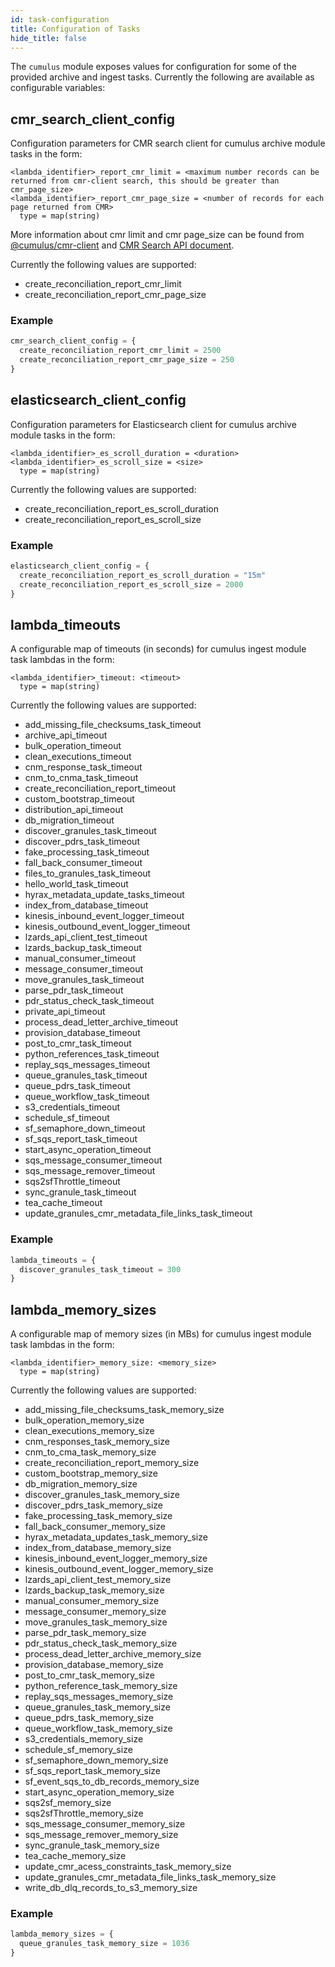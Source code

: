 ```yaml
---
id: task-configuration
title: Configuration of Tasks
hide_title: false
---
```


The `cumulus` module exposes values for configuration for some of the provided archive and ingest tasks.   Currently the following are available as configurable variables:

## cmr_search_client_config

Configuration parameters for CMR search client for cumulus archive module tasks in the form:

```hcl
<lambda_identifier>_report_cmr_limit = <maximum number records can be returned from cmr-client search, this should be greater than cmr_page_size>
<lambda_identifier>_report_cmr_page_size = <number of records for each page returned from CMR>
  type = map(string)
```

More information about cmr limit and cmr page_size can be found from [@cumulus/cmr-client](https://github.com/nasa/cumulus/blob/master/packages/cmr-client/src/searchConcept.ts) and [CMR Search API document](https://cmr.earthdata.nasa.gov/search/site/docs/search/api.html#query-parameters).

Currently the following values are supported:

- create_reconciliation_report_cmr_limit
- create_reconciliation_report_cmr_page_size

### Example

```tf
cmr_search_client_config = {
  create_reconciliation_report_cmr_limit = 2500
  create_reconciliation_report_cmr_page_size = 250
}
```

## elasticsearch_client_config

Configuration parameters for Elasticsearch client for cumulus archive module tasks in the form:

```hcl
<lambda_identifier>_es_scroll_duration = <duration>
<lambda_identifier>_es_scroll_size = <size>
  type = map(string)
```

Currently the following values are supported:

- create_reconciliation_report_es_scroll_duration
- create_reconciliation_report_es_scroll_size

### Example

```tf
elasticsearch_client_config = {
  create_reconciliation_report_es_scroll_duration = "15m"
  create_reconciliation_report_es_scroll_size = 2000
}
```

## lambda_timeouts

A configurable map of timeouts (in seconds) for cumulus ingest module task lambdas in the form:

```hcl
<lambda_identifier>_timeout: <timeout>
  type = map(string)
```

Currently the following values are supported:

- add_missing_file_checksums_task_timeout
- archive_api_timeout
- bulk_operation_timeout
- clean_executions_timeout
- cnm_response_task_timeout
- cnm_to_cnma_task_timeout
- create_reconciliation_report_timeout
- custom_bootstrap_timeout
- distribution_api_timeout
- db_migration_timeout
- discover_granules_task_timeout
- discover_pdrs_task_timeout
- fake_processing_task_timeout
- fall_back_consumer_timeout
- files_to_granules_task_timeout
- hello_world_task_timeout
- hyrax_metadata_update_tasks_timeout
- index_from_database_timeout
- kinesis_inbound_event_logger_timeout
- kinesis_outbound_event_logger_timeout
- lzards_api_client_test_timeout
- lzards_backup_task_timeout
- manual_consumer_timeout
- message_consumer_timeout
- move_granules_task_timeout
- parse_pdr_task_timeout
- pdr_status_check_task_timeout
- private_api_timeout
- process_dead_letter_archive_timeout
- provision_database_timeout
- post_to_cmr_task_timeout
- python_references_task_timeout
- replay_sqs_messages_timeout
- queue_granules_task_timeout
- queue_pdrs_task_timeout
- queue_workflow_task_timeout
- s3_credentials_timeout
- schedule_sf_timeout
- sf_semaphore_down_timeout
- sf_sqs_report_task_timeout
- start_async_operation_timeout
- sqs_message_consumer_timeout
- sqs_message_remover_timeout
- sqs2sfThrottle_timeout
- sync_granule_task_timeout
- tea_cache_timeout
- update_granules_cmr_metadata_file_links_task_timeout

### Example

```tf
lambda_timeouts = {
  discover_granules_task_timeout = 300
}
```

## lambda_memory_sizes

A configurable map of memory sizes (in MBs) for cumulus ingest module task lambdas in the form:

```hcl
<lambda_identifier>_memory_size: <memory_size>
  type = map(string)
```

Currently the following values are supported:

- add_missing_file_checksums_task_memory_size
- bulk_operation_memory_size
- clean_executions_memory_size
- cnm_responses_task_memory_size
- cnm_to_cma_task_memory_size
- create_reconciliation_report_memory_size
- custom_bootstrap_memory_size
- db_migration_memory_size
- discover_granules_task_memory_size
- discover_pdrs_task_memory_size
- fake_processing_task_memory_size
- fall_back_consumer_memory_size
- hyrax_metadata_updates_task_memory_size
- index_from_database_memory_size
- kinesis_inbound_event_logger_memory_size
- kinesis_outbound_event_logger_memory_size
- lzards_api_client_test_memory_size
- lzards_backup_task_memory_size
- manual_consumer_memory_size
- message_consumer_memory_size
- move_granules_task_memory_size
- parse_pdr_task_memory_size
- pdr_status_check_task_memory_size
- process_dead_letter_archive_memory_size
- provision_database_memory_size
- post_to_cmr_task_memory_size
- python_reference_task_memory_size
- replay_sqs_messages_memory_size
- queue_granules_task_memory_size
- queue_pdrs_task_memory_size
- queue_workflow_task_memory_size
- s3_credentials_memory_size
- schedule_sf_memory_size
- sf_semaphore_down_memory_size
- sf_sqs_report_task_memory_size
- sf_event_sqs_to_db_records_memory_size
- start_async_operation_memory_size
- sqs2sf_memory_size
- sqs2sfThrottle_memory_size
- sqs_message_consumer_memory_size
- sqs_message_remover_memory_size
- sync_granule_task_memory_size
- tea_cache_memory_size
- update_cmr_acess_constraints_task_memory_size
- update_granules_cmr_metadata_file_links_task_memory_size
- write_db_dlq_records_to_s3_memory_size

### Example

```tf
lambda_memory_sizes = {
  queue_granules_task_memory_size = 1036
}
```
